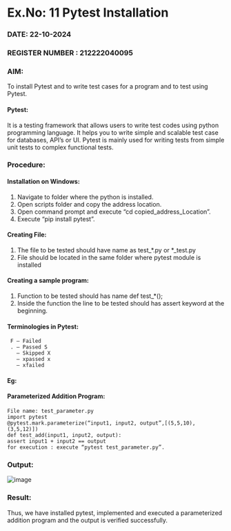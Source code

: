 # Ex.No: 11  Pytest Installation 

### DATE: 22-10-2024                                                                         
### REGISTER NUMBER : 212222040095

### AIM: 
To install Pytest and to write test cases for a program and to test using Pytest.

#### Pytest:
It is a testing framework that allows users to write test codes using python programming
language. It helps you to write simple and scalable test case for databases, API’s or UI. Pytest
is mainly used for writing tests from simple unit tests to complex functional tests. 
 
### Procedure:
#### Installation on Windows:
1) Navigate to folder where the python is installed.
2) Open scripts folder and copy the address location.
3) Open command prompt and execute “cd copied_address_Location”.
4) Execute “pip install pytest”.
#### Creating File:
1) The file to be tested should have name as test_*.py or *_test.py
2) File should be located in the same folder where pytest module is installed
#### Creating a sample program:
1) Function to be tested should has name def test_*();
2) Inside the function the line to be tested should has assert keyword at the beginning.

#### Terminologies in Pytest:
     F – Failed
     . – Passed S
       – Skipped X
       – xpassed x
       – xfailed
#### Eg:
#### Parameterized Addition Program:
```
File name: test_parameter.py
import pytest
@pytest.mark.parameterize(“input1, input2, output”,[(5,5,10),(3,5,12)])
def test_add(input1, input2, output):
assert input1 + input2 == output
for execution : execute “pytest test_parameter.py”.
```

### Output:
![image](https://github.com/user-attachments/assets/e3326fd4-e7fe-4e64-977d-7248146f2ff3)






### Result:
Thus, we have installed pytest, implemented and executed a parameterized addition
program and the output is verified successfully. 
